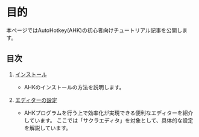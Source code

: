 # 目的

本ページではAutoHotkey(AHK)の初心者向けチュートリアル記事を公開します。

## 目次

1. [インストール](./01_Install/readme.md)

	* AHKのインストールの方法を説明します。

1. [エディターの設定](./02_Editor/readme.md)

	* AHKプログラムを行う上で効率化が実現できる便利なエディターを紹介しています。
	ここでは「サクラエディタ」を対象として、具体的な設定を解説しています。
